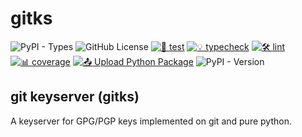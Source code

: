 # gitks

![PyPI - Types](https://img.shields.io/pypi/types/gitks)
![GitHub License](https://img.shields.io/github/license/Vaastav-Technologies/py-gitks)
[![🔧 test](https://github.com/Vaastav-Technologies/py-gitks/actions/workflows/test.yml/badge.svg)](https://github.com/Vaastav-Technologies/py-gitks/actions/workflows/test.yml)
[![💡 typecheck](https://github.com/Vaastav-Technologies/py-gitks/actions/workflows/typecheck.yml/badge.svg)](https://github.com/Vaastav-Technologies/py-gitks/actions/workflows/typecheck.yml)
[![🛠️ lint](https://github.com/Vaastav-Technologies/py-gitks/actions/workflows/lint.yml/badge.svg)](https://github.com/Vaastav-Technologies/py-gitks/actions/workflows/lint.yml)
[![📊 coverage](https://codecov.io/gh/Vaastav-Technologies/py-gitks/branch/main/graph/badge.svg)](https://codecov.io/gh/Vaastav-Technologies/py-gitks)
[![📤 Upload Python Package](https://github.com/Vaastav-Technologies/py-gitks/actions/workflows/python-publish.yml/badge.svg)](https://github.com/Vaastav-Technologies/py-gitks/actions/workflows/python-publish.yml)
![PyPI - Version](https://img.shields.io/pypi/v/gitks)

## git keyserver (gitks)

A keyserver for GPG/PGP keys implemented on git and pure python.
